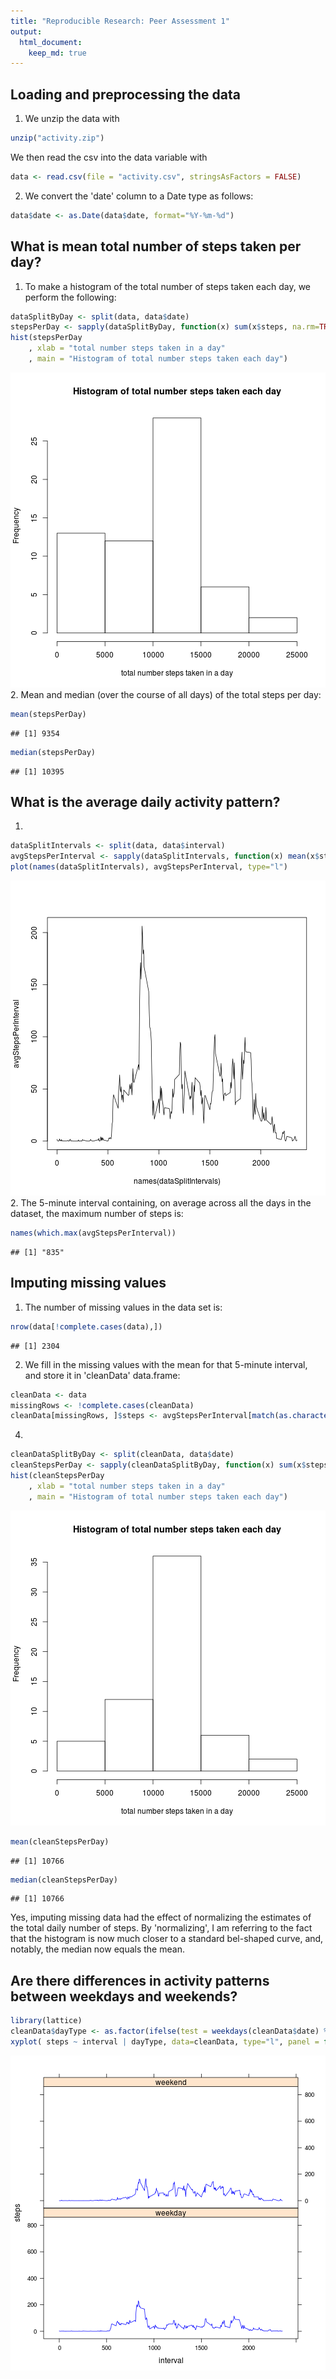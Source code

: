 ```yaml
---
title: "Reproducible Research: Peer Assessment 1"
output: 
  html_document:
    keep_md: true
---
```



## Loading and preprocessing the data
1. We unzip the data with 

```r
unzip("activity.zip")
```
We then read the csv into the data variable with 

```r
data <- read.csv(file = "activity.csv", stringsAsFactors = FALSE)
```
2. We convert the 'date' column to a Date type as follows: 

```r
data$date <- as.Date(data$date, format="%Y-%m-%d")
```


## What is mean total number of steps taken per day?
1. To make a histogram of the total number of steps taken each day, we perform the following:

```r
dataSplitByDay <- split(data, data$date) 
stepsPerDay <- sapply(dataSplitByDay, function(x) sum(x$steps, na.rm=TRUE))
hist(stepsPerDay
    , xlab = "total number steps taken in a day"
    , main = "Histogram of total number steps taken each day")
```

![plot of chunk unnamed-chunk-4](figure/unnamed-chunk-4-1.png) 
2. Mean and median (over the course of all days) of the total steps per day:

```r
mean(stepsPerDay)
```

```
## [1] 9354
```

```r
median(stepsPerDay)
```

```
## [1] 10395
```
## What is the average daily activity pattern?
1.

```r
dataSplitIntervals <- split(data, data$interval)
avgStepsPerInterval <- sapply(dataSplitIntervals, function(x) mean(x$steps, na.rm=TRUE))
plot(names(dataSplitIntervals), avgStepsPerInterval, type="l")
```

![plot of chunk unnamed-chunk-6](figure/unnamed-chunk-6-1.png) 
2. The 5-minute interval containing, on average across all the days in the dataset, the maximum number of steps is:

```r
names(which.max(avgStepsPerInterval))
```

```
## [1] "835"
```
## Imputing missing values
1. The number of missing values in the data set is:

```r
nrow(data[!complete.cases(data),])
```

```
## [1] 2304
```
2. We fill in the missing values with the mean for that 5-minute interval, and store it in 'cleanData' data.frame:

```r
cleanData <- data
missingRows <- !complete.cases(cleanData)
cleanData[missingRows, ]$steps <- avgStepsPerInterval[match(as.character(cleanData[missingRows,]$interval), names(avgStepsPerInterval))]
```
4. 

```r
cleanDataSplitByDay <- split(cleanData, data$date) 
cleanStepsPerDay <- sapply(cleanDataSplitByDay, function(x) sum(x$steps, na.rm=TRUE))
hist(cleanStepsPerDay
    , xlab = "total number steps taken in a day"
    , main = "Histogram of total number steps taken each day")
```

![plot of chunk unnamed-chunk-10](figure/unnamed-chunk-10-1.png) 

```r
mean(cleanStepsPerDay)
```

```
## [1] 10766
```

```r
median(cleanStepsPerDay)
```

```
## [1] 10766
```
Yes, imputing missing data had the effect of normalizing the estimates of the total daily number of steps. By 'normalizing', I am referring to the fact that the histogram is now much closer to a standard bel-shaped curve, and, notably, the median now equals the mean. 
## Are there differences in activity patterns between weekdays and weekends?

```r
library(lattice)
cleanData$dayType <- as.factor(ifelse(test = weekdays(cleanData$date) %in% c('Saturday', 'Sunday'), yes = 'weekend', no = 'weekday'))
xyplot( steps ~ interval | dayType, data=cleanData, type="l", panel = function(x,y) {panel.average(x,y,horizontal=F,col="blue")}, layout=c(1,2))
```

![plot of chunk unnamed-chunk-11](figure/unnamed-chunk-11-1.png) 
